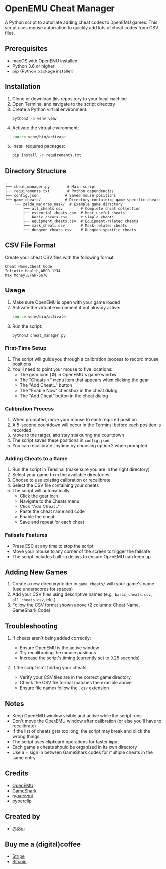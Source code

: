 # OpenEMU Cheat Manager

A Python script to automate adding cheat codes to OpenEMU games. This script uses mouse automation to quickly add lots of cheat codes from CSV files.

## Prerequisites

- macOS with OpenEMU installed
- Python 3.6 or higher
- pip (Python package installer)

## Installation

1. Clone or download this repository to your local machine
2. Open Terminal and navigate to the script directory
3. Create a Python virtual environment:
   ```bash
   python3 -m venv venv
   ```
4. Activate the virtual environment:
   ```bash
   source venv/bin/activate
   ```
5. Install required packages:
   ```bash
   pip install -r requirements.txt
   ```

## Directory Structure

```
.
├── cheat_manager.py        # Main script
├── requirements.txt        # Python dependencies
├── config.json            # Saved mouse positions
└── game_cheats/           # Directory containing game-specific cheats
    └── zelda_majoras_mask/  # Example game directory
        ├── all_cheats.csv        # Complete cheat collection
        ├── essential_cheats.csv  # Most useful cheats
        ├── basic_cheats.csv      # Simple cheats
        ├── equipment_cheats.csv  # Equipment-related cheats
        ├── mask_cheats.csv       # Mask-related cheats
        └── dungeon_cheats.csv    # Dungeon-specific cheats
```

## CSV File Format

Create your cheat CSV files with the following format:
```Example csv
Cheat Name,Cheat Code
Infinite Health,ABCD-1234
Max Money,EFGH-5678
```

## Usage

1. Make sure OpenEMU is open with your game loaded
2. Activate the virtual environment if not already active:
   ```bash
   source venv/bin/activate
   ```
3. Run the script:
   ```bash
   python3 cheat_manager.py
   ```

### First-Time Setup

1. The script will guide you through a calibration process to record mouse positions
2. You'll need to point your mouse to five locations:
   - The gear icon (⚙️) in OpenEMU's game window
   - The "Cheats >" menu item that appears when clicking the gear
   - The "Add Cheat..." button
   - The "Enable Now" checkbox in the cheat dialog
   - The "Add Cheat" button in the cheat dialog

### Calibration Process

1. When prompted, move your mouse to each required position
2. A 5-second countdown will occur in the Terminal before each position is recorded
3. Move to the target, and stay still during the countdown
4. The script saves these positions in `config.json`
5. You can recalibrate anytime by choosing option 2 when prompted

### Adding Cheats to a Game

1. Run the script in Terminal (make sure you are in the right directory)
2. Select your game from the available directories
3. Choose to use existing calibration or recalibrate
4. Select the CSV file containing your cheats
5. The script will automatically:
   - Click the gear icon
   - Navigate to the Cheats menu
   - Click "Add Cheat..."
   - Paste the cheat name and code
   - Enable the cheat
   - Save and repeat for each cheat

### Failsafe Features

- Press ESC at any time to stop the script
- Move your mouse to any corner of the screen to trigger the failsafe
- The script includes built-in delays to ensure OpenEMU can keep up

## Adding New Games

1. Create a new directory/folder in `game_cheats/` with your game's name (use underscores for spaces)
2. Add your CSV files using descriptive names (e.g., `basic_cheats.csv`, `all_cheats.csv`, etc.)
3. Follow the CSV format shown above (2 columns: Cheat Name, GameShark Code)

## Troubleshooting

1. If cheats aren't being added correctly:
   - Ensure OpenEMU is the active window
   - Try recalibrating the mouse positions
   - Increase the script's timing (currently set to 0.25 seconds)

2. If the script isn't finding your cheats:
   - Verify your CSV files are in the correct game directory
   - Check the CSV file format matches the example above
   - Ensure file names follow the `.csv` extension

## Notes

- Keep OpenEMU window visible and active while the script runs
- Don't move the OpenEMU window after calibration (or else you'll have to recalibrate)
- If the list of cheats gets too long, the script may break and click the wrong things
- The script uses clipboard operations for faster input
- Each game's cheats should be organized in its own directory 
- Use a + sign in between GameShark codes for multiple cheats in the same entry

## Credits

- [OpenEMU](https://openemu.org/)
- [GameShark](https://en.wikipedia.org/wiki/GameShark)
- [pyautogui](https://pyautogui.readthedocs.io/)
- [pyperclip](https://pyperclip.readthedocs.io/)

## Created by

- [@t8or](https://github.com/t8or)

## Buy me a (digital)coffee

- [Stripe](https://donate.stripe.com/3cs00LadmfgB6Dm9AB)
- [Bitcoin](https://www.blockchain.com/btc/address/3PUnci5ZZ9czF8TM2RZCgcodoiuqwhrURn)
